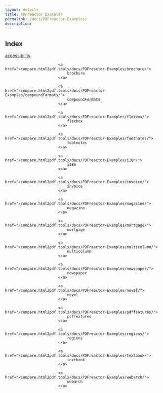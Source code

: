 ```yaml
---
layout: details
title: PDFreactor Examples
permalink: /docs/PDFreactor-Examples/
description: 
---
```


## Index
<div class="boxes">
                            <a href="/compare.html2pdf.tools/docs/PDFreactor-Examples/accessibility/">
                                accessibility
                            </a>

                            <a href="/compare.html2pdf.tools/docs/PDFreactor-Examples/brochure/">
                                brochure
                            </a>

                            <a href="/compare.html2pdf.tools/docs/PDFreactor-Examples/compoundFormats/">
                                compoundFormats
                            </a>

                            <a href="/compare.html2pdf.tools/docs/PDFreactor-Examples/flexbox/">
                                flexbox
                            </a>

                            <a href="/compare.html2pdf.tools/docs/PDFreactor-Examples/footnotes/">
                                footnotes
                            </a>

                            <a href="/compare.html2pdf.tools/docs/PDFreactor-Examples/i18n/">
                                i18n
                            </a>

                            <a href="/compare.html2pdf.tools/docs/PDFreactor-Examples/invoice/">
                                invoice
                            </a>

                            <a href="/compare.html2pdf.tools/docs/PDFreactor-Examples/magazine/">
                                magazine
                            </a>

                            <a href="/compare.html2pdf.tools/docs/PDFreactor-Examples/mortgage/">
                                mortgage
                            </a>

                            <a href="/compare.html2pdf.tools/docs/PDFreactor-Examples/multicolumn/">
                                multicolumn
                            </a>

                            <a href="/compare.html2pdf.tools/docs/PDFreactor-Examples/newspaper/">
                                newspaper
                            </a>

                            <a href="/compare.html2pdf.tools/docs/PDFreactor-Examples/novel/">
                                novel
                            </a>

                            <a href="/compare.html2pdf.tools/docs/PDFreactor-Examples/pdffeatures/">
                                pdffeatures
                            </a>

                            <a href="/compare.html2pdf.tools/docs/PDFreactor-Examples/regions/">
                                regions
                            </a>

                            <a href="/compare.html2pdf.tools/docs/PDFreactor-Examples/textbook/">
                                textbook
                            </a>

                            <a href="/compare.html2pdf.tools/docs/PDFreactor-Examples/webarch/">
                                webarch
                            </a>
</div>


